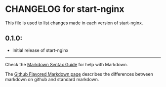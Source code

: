 # CHANGELOG for start-nginx

This file is used to list changes made in each version of start-nginx.

## 0.1.0:

* Initial release of start-nginx

- - - 
Check the [Markdown Syntax Guide](http://daringfireball.net/projects/markdown/syntax) for help with Markdown.

The [Github Flavored Markdown page](http://github.github.com/github-flavored-markdown/) describes the differences between markdown on github and standard markdown.
